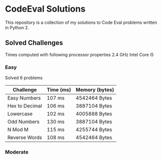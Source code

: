 # CodeEval Solutions

This repository is a collection of my solutions to Code Eval problems written in Python 2.

## Solved Challenges

Times computed with following processor properties 2.4 GHz Intel Core i5

### Easy

Solved 6 problems

| Challenge      | Time (ms) | Memory (bytes) |
|----------------|-----------|----------------|
| Easy Numbers   | 107 ms    | 4542464 Bytes  |
| Hex to Decimal | 106 ms    | 3887104 Bytes  |
| Lowercase      | 102 ms    | 4005888 Bytes  |
| Odd Numbers    | 130 ms    | 3887104 Bytes  |
| N Mod M        | 115 ms    | 4255744 Bytes  |
| Reverse Words  | 108 ms    | 4542464 Bytes  |

### Moderate


